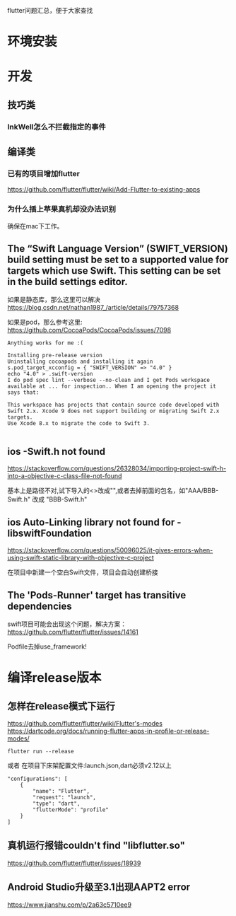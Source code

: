 
flutter问题汇总，便于大家查找

# 环境安装


# 开发

## 技巧类

### InkWell怎么不拦截指定的事件


## 编译类

### 已有的项目增加flutter
https://github.com/flutter/flutter/wiki/Add-Flutter-to-existing-apps

### 为什么插上苹果真机却没办法识别
确保在mac下工作。


## The “Swift Language Version” (SWIFT_VERSION) build setting must be set to a supported value for targets which use Swift. This setting can be set in the build settings editor.


如果是静态库，那么这里可以解决
https://blog.csdn.net/nathan1987_/article/details/79757368

如果是pod，那么参考这里:
https://github.com/CocoaPods/CocoaPods/issues/7098

```
Anything works for me :(

Installing pre-release version
Uninstalling cocoapods and installing it again
s.pod_target_xcconfig = { "SWIFT_VERSION" => "4.0" }
echo "4.0" > .swift-version
I do pod spec lint --verbose --no-clean and I get Pods workspace available at ... for inspection.. When I am opening the project it says that:

This workspace has projects that contain source code developed with Swift 2.x. Xcode 9 does not support building or migrating Swift 2.x targets.
Use Xcode 8.x to migrate the code to Swift 3.


```


## ios -Swift.h not found

https://stackoverflow.com/questions/26328034/importing-project-swift-h-into-a-objective-c-class-file-not-found

基本上是路径不对,试下导入的<>改成"",或者去掉前面的包名，如"AAA/BBB-Swift.h" 改成 "BBB-Swift.h"

## ios Auto-Linking library not found for -libswiftFoundation
https://stackoverflow.com/questions/50096025/it-gives-errors-when-using-swift-static-library-with-objective-c-project

在项目中新建一个空白Swift文件，项目会自动创建桥接

## The 'Pods-Runner' target has transitive dependencies
swift项目可能会出现这个问题，解决方案：
https://github.com/flutter/flutter/issues/14161

Podfile去掉use_framework!


# 编译release版本

## 怎样在release模式下运行
https://github.com/flutter/flutter/wiki/Flutter's-modes
https://dartcode.org/docs/running-flutter-apps-in-profile-or-release-modes/


```
flutter run --release
```
或者
在项目下床架配置文件:launch.json,dart必须v2.12以上
```
"configurations": [
	{
		"name": "Flutter",
		"request": "launch",
		"type": "dart",
		"flutterMode": "profile"
	}
]
```

## 真机运行报错couldn't find "libflutter.so"

https://github.com/flutter/flutter/issues/18939


## Android Studio升级至3.1出现AAPT2 error

https://www.jianshu.com/p/2a63c5710ee9
